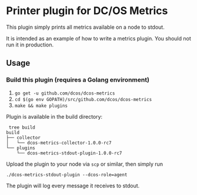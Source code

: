 # Printer plugin for DC/OS Metrics

This plugin simply prints all metrics available on a node to stdout. 

It is intended as an example of how to write a metrics plugin. You should not
run it in production.

## Usage

### Build this plugin (requires a Golang environment)
1. `go get -u github.com/dcos/dcos-metrics`
1. `cd $(go env GOPATH)/src/github.com/dcos/dcos-metrics`
1. `make && make plugins`

Plugin is available in the build directory:
```
 tree build
build
├── collector
│   └── dcos-metrics-collector-1.0.0-rc7
└── plugins
    └── dcos-metrics-stdout-plugin-1.0.0-rc7
```

Upload the plugin to your node via `scp` or similar, then simply run

`./dcos-metrics-stdout-plugin --dcos-role=agent`

The plugin will log every message it receives to stdout. 

